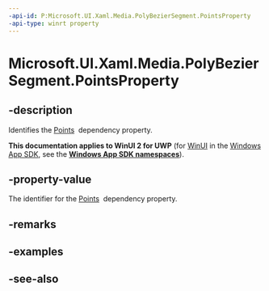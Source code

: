 ```yaml
---
-api-id: P:Microsoft.UI.Xaml.Media.PolyBezierSegment.PointsProperty
-api-type: winrt property
---
```


<!-- Property syntax
public Windows.UI.Xaml.DependencyProperty PointsProperty { get; }
-->

# Microsoft.UI.Xaml.Media.PolyBezierSegment.PointsProperty

## -description
Identifies the [Points](polybeziersegment_points.md)  dependency property.

**This documentation applies to WinUI 2 for UWP** (for [WinUI](/windows/apps/winui/winui3/) in the [Windows App SDK](/windows/apps/windows-app-sdk/), see the **[Windows App SDK namespaces](/windows/windows-app-sdk/api/winrt/)**).

## -property-value
The identifier for the [Points](polybeziersegment_points.md)  dependency property.

## -remarks

## -examples

## -see-also
